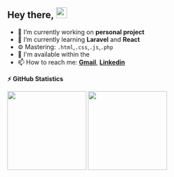 ## Hey there, <img src="https://media.giphy.com/media/hvRJCLFzcasrR4ia7z/giphy.gif" width="25px">


- 🔭 I’m currently working on **personal project**
- 🌱 I’m currently learning **Laravel** and **React**
- ⚙️ Mastering: `.html`,`.css`,`.js`,`.php`
- 💬 I'm available within the 
- 📫 How to reach me: **[Gmail](mailto:mohdusmangani95@gmail.com)**, **[Linkedin](https://www.linkedin.com/in/mohd-usman-gani-3a11031a1/)**

<!-- #### Extra-Curricular Activities:
- Portifolio [Link](https://usmanin.github.io/Portfolio/)
-	Write a Monthly [Blog](https://leideapad.wordpress.com).
- Polishing Skills and Earning Badges On [HackerRank](https://www.hackerrank.com/mohdusmangani95)
> 💼 Any freelance work?
-->

<!--<p align="center"> <img src="https://github-readme-stats.vercel.app/api?username=usmanIN&show_icons=true&theme=gotham" alt="usmanIN" />-->
  
<b> ⚡ GitHub Statistics</b>

<p>
<!-- GitHub Stats -->
<img height="180em" src="https://github-readme-stats.vercel.app/api?username=usmanIN&show_icons=true&hide_border=true&theme=gotham&repo=show_owner&count_private=true" />
  
<img height="180em" src="https://github-readme-stats.vercel.app/api/top-langs/?username=usmanIN&show_icons=true&hide_border=true&theme=gotham&layout=compact&hide=jupyter notebook"/>
 </p>


<!--
**usmanIN/usmanIN** is a ✨ _special_ ✨ repository because its `README.md` (this file) appears on your GitHub profile.

Here are some ideas to get you started:

- 🔭 I’m currently working on ...
- 🌱 I’m currently learning ...
- 👯 I’m looking to collaborate on ...
- 🤔 I’m looking for help with ...
- 💬 Ask me about ...
- 😄 Pronouns: ...
- ⚡ Fun fact: ...
-->

